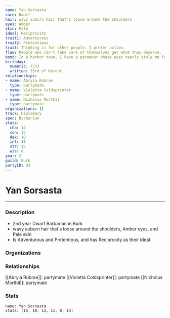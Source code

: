 ```yaml
---
name: Yan Sorsasta
race: Dwarf
hair: wavy auburn hair that's loose around the shoulders
eyes: Amber
skin: Pale
ideal: Reciprocity
trait1: Adventurous
trait2: Pretentious
trait: Thinking is for other people. I prefer action.
flaw: People who can't take care of themselves get what they deserve.
bond: In a harbor town, I have a paramour whose eyes nearly stole me from the sea.
birthday:
  numeric: 7/33
  written: 33rd of Korent
relationships:
- name: Abryia Rubrae
  type: partymate
- name: Violetta Coldsprinter
  type: partymate
- name: Nicholus Morthil
  type: partymate
organizations: []
track: Diplomacy
spec: Barbarian
stats:
  cha: 14
  con: 13
  dex: 10
  int: 11
  str: 15
  wis: 8
year: 2
guild: Burk
partyID: 93
---
```

# Yan Sorsasta
---
### Description
- 2nd year Dwarf Barbarian in Burk
- wavy auburn hair that's loose around the shoulders, Amber eyes, and Pale skin
- Is Adventurous and Pretentious, and has Reciprocity as their ideal

### Organizations
### Relationships
[[Abryia Rubrae]]: partymate
[[Violetta Coldsprinter]]: partymate
[[Nicholus Morthil]]: partymate
### Stats
```statblock
name: Yan Sorsasta
stats: [15, 10, 13, 11, 8, 14]
```